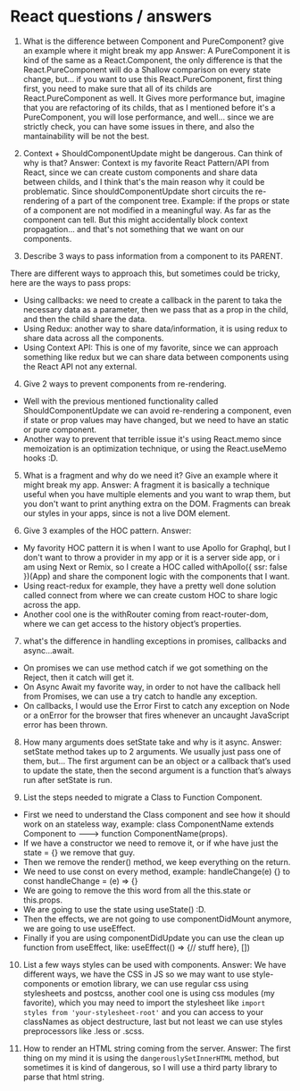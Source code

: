 # React questions / answers

1. What is the difference between Component and PureComponent? give an
example where it might break my app
    Answer: A PureComponent it is kind of the same as a React.Component, the only difference is that the React.PureComponent will do a Shallow comparison on every state change, but... if you want to use this React.PureComponent, first thing first, you need to make sure that all of its childs are React.PureComponent as well.
    It Gives more performance but, imagine that you are refactoring of its childs, that as I mentioned before it's a PureComponent, you will lose performance, and well... since we are strictly check, you can have some issues in there, and also the mantainability will be not the best.

2. Context + ShouldComponentUpdate might be dangerous. Can think of why is
that?
Answer: Context is my favorite React Pattern/API from React, since we can create custom components and share data between childs, and I think that's the main reason why it could be problematic.
Since shouldComponentUpdate short circuits the re-rendering of a part of the component tree.
Example: if the props or state of a component are not modified in a meaningful way. As far as the component can tell. But this might accidentally block context propagation... and that's not something that we want on our components.

3. Describe 3 ways to pass information from a component to its PARENT.

There are different ways to approach this, but sometimes could be tricky, here are the ways to pass props:

- Using callbacks: we need to create a callback in the parent to taka the necessary data as a parameter, then we pass that as a prop in the child, and then the child share the data.
- Using Redux: another way to share data/information, it is using redux to share data across all the components.
- Using Context API: This is one of my favorite, since we can approach something like redux but we can share data between components using the React API not any external.

4. Give 2 ways to prevent components from re-rendering.

- Well with the previous mentioned functionality called ShouldComponentUpdate we can avoid re-rendering a component, even if state or prop values may have changed, but we need to have an static or pure component.
- Another way to prevent that terrible issue it's using React.memo since memoization is an optimization technique, or using the React.useMemo hooks :D.

5. What is a fragment and why do we need it? Give an example where it might
break my app.
Answer: A fragment it is basically a technique useful when you have multiple elements and you want to wrap them, but you don't want to print anything extra on the DOM. Fragments can break our styles in your apps, since is not a live DOM element.

6. Give 3 examples of the HOC pattern.
Answer:

- My favority HOC pattern it is when I want to use Apollo for Graphql, but I don't want to throw a provider in my app or it is a server side app, or i am using Next or Remix, so I create a HOC called withApollo({ ssr: false })(App) and share the component logic with the components that I want.
- Using react-redux for example, they have a pretty well done solution called connect from where we can create custom HOC to share logic across the app.
- Another cool one is the withRouter coming from react-router-dom, where we  can get access to the history object’s properties.

7. what's the difference in handling exceptions in promises, callbacks and
async...await.

- On promises we can use method catch if we got something on the Reject, then it catch will get it.
- On Async Await my favorite way, in order to not have the callback hell from Promises, we can use a try catch to handle any exception.
- On callbacks, I would use the Error First to catch any exception on Node or a onError for the browser that fires whenever an uncaught JavaScript error has been thrown.

8. How many arguments does setState take and why is it async.
Answer: setState method takes up to 2 arguments. We usually just pass one of them, but... The first argument can be an object or a callback that’s used to update the state, then the second argument is a function that’s always run after setState is run.

9. List the steps needed to migrate a Class to Function Component.

- First we need to understand the Class component and see how it should work on an stateless way, example: class ComponentName extends Component to ---> function ComponentName(props).
- If we have a constructor we need to remove it, or if whe have just the state = {} we remove that guy.
- Then we remove the render() method, we keep everything on the return.
- We need to use const on every method, example: handleChange(e) {} to const handleChange = (e) => {}
- We are going to remove the this word from all the this.state or this.props.
- We are going to use the state using useState() :D.
- Then the effects, we are not going to use componentDidMount anymore, we are going to use useEffect.
- Finally if you are using componentDidUpdate you can use the clean up function from useEffect, like:
useEffect(() => {// stuff here}, [])

10. List a few ways styles can be used with components.
Answer: We have different ways, we have the CSS in JS so we may want to use style-components or emotion library, we can use regular css using stylesheets and postcss, another cool one is using css modules (my favorite), which you may need to import the stylesheet like `import styles from 'your-stylesheet-root'` and you can access to your classNames as object destructure, last but not least we can use styles preprocessors like .less or .scss.

11. How to render an HTML string coming from the server.
Answer: The first thing on my mind it is using the `dangerouslySetInnerHTML` method, but sometimes it is kind of dangerous, so I will use a third party library to parse that html string.

